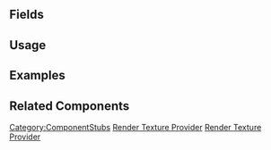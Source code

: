 <languages></languages> <translate>

## Fields

## Usage

## Examples

## Related Components

</translate>

[Category:ComponentStubs](Category:ComponentStubs "wikilink") [Render
Texture Provider](Category:Components{{#translation:}} "wikilink")
[Render Texture
Provider](Category:Components:Assets{{#translation:}} "wikilink")